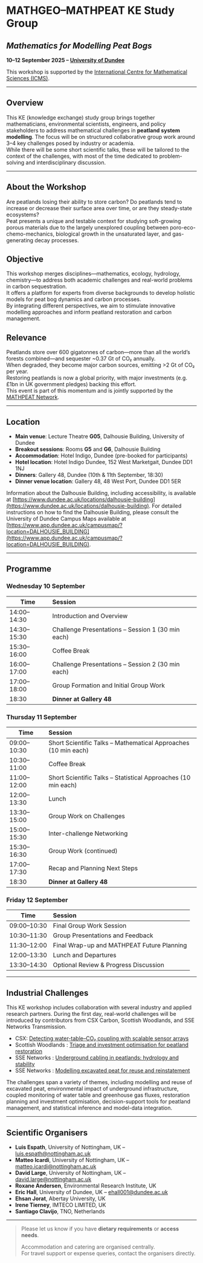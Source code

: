 # MATHGEO–MATHPEAT KE Study Group  
## *Mathematics for Modelling Peat Bogs*  
**10–12 September 2025 – [University of Dundee](https://www.dundee.ac.uk/mathematics)**

This workshop is supported by the [International Centre for Mathematical Sciences (ICMS)](https://www.icms.org.uk/activities/workshop/mathgeo-modelling-of-peat-bogs).  

---

## Overview

This KE (knowledge exchange) study group brings together mathematicians, environmental scientists, engineers, and policy stakeholders to address mathematical challenges in **peatland system modelling**. 
The focus will be on structured collaborative group work around 3–4 key challenges posed by industry or academia.  
While there will be some short scientific talks, these will be tailored to the context of the challenges, with most of the time dedicated to problem-solving and interdisciplinary discussion.

---

## About the Workshop

Are peatlands losing their ability to store carbon? Do peatlands tend to increase or decrease their surface area over time, or are they steady-state ecosystems?  
Peat presents a unique and testable context for studying soft-growing porous materials due to the largely unexplored coupling between poro-eco-chemo-mechanics, biological growth in the unsaturated layer, and gas-generating decay processes.

## Objective

This workshop merges disciplines—mathematics, ecology, hydrology, chemistry—to address both academic challenges and real-world problems in carbon sequestration.  
It offers a platform for experts from diverse backgrounds to develop holistic models for peat bog dynamics and carbon processes.  
By integrating different perspectives, we aim to stimulate innovative modelling approaches and inform peatland restoration and carbon management.

## Relevance

Peatlands store over 600 gigatonnes of carbon—more than all the world’s forests combined—and sequester ~0.37 Gt of CO₂ annually.  
When degraded, they become major carbon sources, emitting >2 Gt of CO₂ per year.  
Restoring peatlands is now a global priority, with major investments (e.g. £1bn in UK government pledges) backing this effort.  
This event is part of this momentum and is jointly supported by the [MATHPEAT Network](https://mathpeatnetwork.wordpress.com).

---

## Location

- **Main venue**: Lecture Theatre **G05**, Dalhousie Building, University of Dundee  
- **Breakout sessions**: Rooms **G5** and **G6**, Dalhousie Building  
- **Accommodation**: Hotel Indigo, Dundee (pre-booked for participants)  
- **Hotel location**: Hotel Indigo Dundee, 152 West Marketgait, Dundee DD1 1NJ  
- **Dinners**: Gallery 48, Dundee (10th & 11th September, 18:30)  
- **Dinner venue location**: Gallery 48, 48 West Port, Dundee DD1 5ER

Information about the Dalhousie Building, including accessibility, is available at [https://www.dundee.ac.uk/locations/dalhousie-building](https://www.dundee.ac.uk/locations/dalhousie-building). For detailed instructions on how to find the Dalhousie Building, please consult the University of Dundee Campus Maps available at [https://www.app.dundee.ac.uk/campusmap/?location=DALHOUSIE_BUILDING](https://www.app.dundee.ac.uk/campusmap/?location=DALHOUSIE_BUILDING).

---

## Programme

### **Wednesday 10 September**

| Time           | Session                                       |
|----------------|:----------------------------------------------|
| 14:00–14:30    | Introduction and Overview                     |
| 14:30–15:30    | Challenge Presentations – Session 1 (30 min each)      |
| 15:30–16:00    | Coffee Break                                           |
| 16:00–17:00    | Challenge Presentations – Session 2 (30 min each)      |
| 17:00–18:00    | Group Formation and Initial Group Work                 |
| 18:30          | **Dinner at Gallery 48**                      |



### **Thursday 11 September**

| Time           | Session                                       |
|----------------|:----------------------------------------------|
| 09:00–10:30    | Short Scientific Talks – Mathematical Approaches (10 min each) |
| 10:30–11:00    | Coffee Break                                  |
| 11:00–12:00    | Short Scientific Talks – Statistical Approaches (10 min each) |
| 12:00–13:30    | Lunch                                         |
| 13:30–15:00    | Group Work on Challenges                      |
| 15:00–15:30    | Inter-challenge Networking                    |
| 15:30–16:30    | Group Work (continued)                        |
| 17:00–17:30    | Recap and Planning Next Steps                 |
| 18:30          | **Dinner at Gallery 48**                      |



### **Friday 12 September**

| Time           | Session                                       |
|----------------|:----------------------------------------------|
| 09:00–10:30    | Final Group Work Session                      |
| 10:30–11:30    | Group Presentations and Feedback              |
| 11:30–12:00    | Final Wrap-up and MATHPEAT Future Planning    |
| 12:00–13:30    | Lunch and Departures                          |
| 13:30–14:30    | Optional Review & Progress Discussion         |

---

## Industrial Challenges

<!-- This KE workshop includes collaboration with several industry and applied research partners. During the first day, real-world challenges will be introduced by contributors from organisations including SSEN, CSX Carbon, Scottish Woodlands, and others. -->

This KE workshop includes collaboration with several industry and applied research partners. During the first day, real-world challenges will be introduced by contributors from CSX Carbon, Scottish Woodlands, and SSE Networks Transmission.

- CSX: 
[Detecting water-table–CO₂ coupling with scalable sensor arrays](dundee_challenges/CSX_final.pdf)
- Scottish Woodlands : 
[Triage and investment optimisation for peatland restoration](dundee_challenges/ScottishWoodlands_final.pdf)
- SSE Networks :
[Underground cabling in peatlands: hydrology and stability]()
- SSE Networks :
[Modelling excavated peat for reuse and reinstatement]()

The challenges span a variety of themes, including modelling and reuse of excavated peat, environmental impact of underground infrastructure, coupled monitoring of water table and greenhouse gas fluxes, restoration planning and investment optimisation, decision-support tools for peatland management, and statistical inference and model-data integration.


---

## Scientific Organisers

- **Luis Espath**, University of Nottingham, UK – [luis.espath@nottingham.ac.uk](mailto:luis.espath@nottingham.ac.uk)  
- **Matteo Icardi**, University of Nottingham, UK – [matteo.icardi@nottingham.ac.uk](mailto:matteo.icardi@nottingham.ac.uk)  
- **David Large**, University of Nottingham, UK – [david.large@nottingham.ac.uk](mailto:david.large@nottingham.ac.uk)  
- **Roxane Andersen**, Environmental Research Institute, UK  
- **Eric Hall**, University of Dundee, UK – [ehall001@dundee.ac.uk](mailto:ehall001@dundee.ac.uk)  
- **Ehsan Jorat**, Abertay University, UK  
- **Irene Tierney**, IMTECO LIMITED, UK  
- **Santiago Clavijo**, TNO, Netherlands

---

> Please let us know if you have **dietary requirements** or **access needs**.
>  
> Accommodation and catering are organised centrally.  
> For travel support or expense queries, contact the organisers directly.

